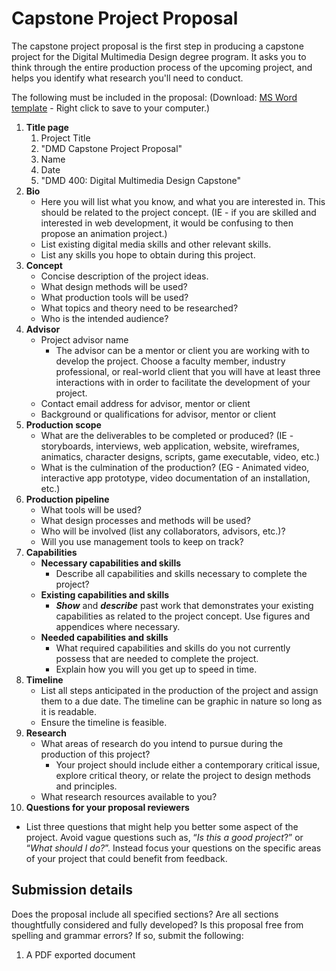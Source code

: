 # Capstone Project Proposal

The capstone project proposal is the first step in producing a capstone project for the Digital Multimedia Design degree program. It asks you to think through the entire production process of the upcoming project, and helps you identify what research you'll need to conduct.

The following must be included in the proposal: \(Download: [MS Word template](/assets/dmd400-capstone-project-proposal.docx) - Right click to save to your computer.\)

1. **Title page**
   1. Project Title
   2. "DMD Capstone Project Proposal"
   3. Name
   4. Date
   5. "DMD 400: Digital Multimedia Design Capstone"
2. **Bio**
   * Here you will list what you know, and what you are interested in. This should be related to the project concept. \(IE - if you are skilled and interested in web development, it would be confusing to then propose an animation project.\)
   * List existing digital media skills and other relevant skills.
   * List any skills you hope to obtain during this project.
3. **Concept**
   * Concise description of the project ideas.
   * What design methods will be used?
   * What production tools will be used?
   * What topics and theory need to be researched?
   * Who is the intended audience?
4. **Advisor**
   * Project advisor name
     * The advisor can be a mentor or client you are working with to develop the project.  Choose a faculty member, industry professional, or real-world client that you will have at least three interactions with in order to facilitate the development of your project.
   * Contact email address for advisor, mentor or client
   * Background or qualifications for advisor, mentor or client
5. **Production scope**
   * What are the deliverables to be completed or produced? \(IE - storyboards, interviews, web application, website, wireframes, animatics, character designs, scripts, game executable, video, etc.\)
   * What is the culmination of the production? (EG - Animated video, interactive app prototype, video documentation of an installation, etc.) 
6. **Production pipeline**
   * What tools will be used?
   * What design processes and methods will be used?
   * Who will be involved \(list any collaborators, advisors, etc.\)?
   * Will you use management tools to keep on track?
7. **Capabilities**
   * **Necessary capabilities and skills**
     * Describe all capabilities and skills necessary to complete the project?
   * **Existing capabilities and skills**
     * _**Show**_ and _**describe**_ past work that demonstrates your existing capabilities as related to the project concept. Use figures and appendices where necessary.
   * **Needed capabilities and skills** 
     * What required capabilities and skills do you not currently possess that are needed to complete the project.
     * Explain how you will you get up to speed in time.
8. **Timeline**
   * List all steps anticipated in the production of the project and assign them to a due date. The timeline can be graphic in nature so long as it is readable.
   * Ensure the timeline is feasible.
9. **Research**
   * What areas of research do you intend to pursue during the production of this project?
     * Your project should include either a contemporary critical issue, explore critical theory, or relate the project to design methods and principles.    
   * What research resources available to you?
10. **Questions for your proposal reviewers**
   * List three questions that might help you better some aspect of the project. Avoid vague questions such as, “_Is this a good project_?” or “_What should I do?_”. Instead focus your questions on the specific areas of your project that could benefit from feedback.

## Submission details

Does the proposal include all specified sections? Are all sections thoughtfully considered and fully developed? Is this proposal free from spelling and grammar errors? If so, submit the following:

1. A PDF exported document





